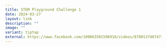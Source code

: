 ```yaml
---
title: STEM Playground Challenge 1
date: 2024-03-27
layout: link
description: ""
image: ""
variant: tiptap
external: https://www.facebook.com/100063501596910/videos/878013740747195
---
```

